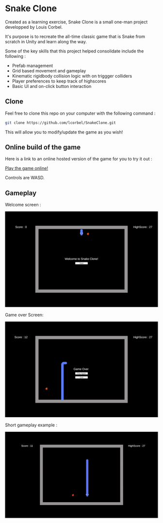 # Snake Clone

Created as a learning exercise, Snake Clone is a small one-man project developped by Louis Corbel. 

It's purpose is to recreate the all-time classic game that is Snake from scratch in Unity and learn along the way.

Some of the key skills that this project helped consolidate include the following :

- Prefab management
- Grid based movement and gameplay
- Kinematic rigidbody collision logic with on triggger colliders
- Player preferences to keep track of highscores
- Basic UI and on-click button interaction

## Clone

Feel free to clone this repo on your computer with the following command :

```bash
git clone https://github.com/lcorbel/SnakeClone.git
```

This will allow you to modify/update the game as you wish!

## Online build of the game

Here is a link to an online hosted version of the game for you to try it out :

[Play the game online!](https://lcorbel.github.io/SnakeClone/)

Controls are WASD.

## Gameplay

Welcome screen : 

![Alt text](/Screenshots/welcome_screen.png?raw=true "Optional Title")

Game over Screen:

![Alt text](/Screenshots/game_over.png?raw=true "Optional Title")

Short gameplay example : 

![Alt text](/Screenshots/in_game_short_gif.gif?raw=true "Optional Title")